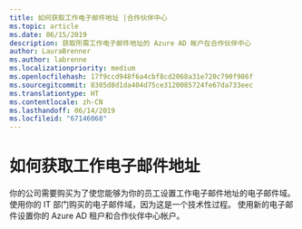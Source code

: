 ```yaml
---
title: 如何获取工作电子邮件地址 |合作伙伴中心
ms.topic: article
ms.date: 06/15/2019
description: 获取所需工作电子邮件地址的 Azure AD 帐户在合作伙伴中心
author: LauraBrenner
ms.author: labrenne
ms.localizationpriority: medium
ms.openlocfilehash: 17f9ccd948f6a4cbf8cd2068a31e720c790f986f
ms.sourcegitcommit: 8305d8d1da404d75ce3120085724fe67da733eec
ms.translationtype: HT
ms.contentlocale: zh-CN
ms.lasthandoff: 06/14/2019
ms.locfileid: "67146068"
---
```

# <a name="how-to-get-a-work-email-address"></a>如何获取工作电子邮件地址

你的公司需要购买为了使您能够为你的员工设置工作电子邮件地址的电子邮件域。 使用你的 IT 部门购买的电子邮件域，因为这是一个技术性过程。 使用新的电子邮件设置你的 Azure AD 租户和合作伙伴中心帐户。
